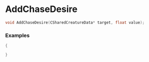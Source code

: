 # AddChaseDesire

```cpp - C++
void AddChaseDesire(CSharedCreatureData* target, float value);
```

### Examples
```cpp - C++
{

}
```
